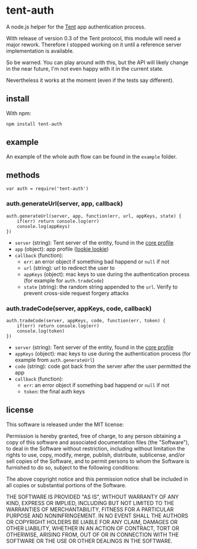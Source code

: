 # tent-auth
A node.js helper for the [Tent](https://tent.io) app authentication process.

With release of version 0.3 of the Tent protocol, this module will need a major rework. Therefore I stopped working on it until a reference server implementation is available.

So be warned. You can play around with this, but the API will likely change in the near future, I'm not even happy with it in the current state.

Nevertheless it works at the moment (even if the tests say different).

## install
With npm:
```
npm install tent-auth
```

## example
An example of the whole auth flow can be found in the `example` folder.

## methods

```
var auth = require('tent-auth')
```

### auth.generateUrl(server, app, callback)

```
auth.generateUrl(server, app, function(err, url, appKeys, state) {
    if(err) return console.log(err)
    console.log(appKeys)
})
```

- `server` (string): Tent server of the entity, found in the [core profile](https://tent.io/docs/info-types#core)
- `app` (object): app profile ([lookie lookie](https://tent.io/docs/app-auth#app-registration))
- `callback` (function):
    - `err`: an error object if something bad happend or `null` if not
    - `url` (string): url to redirect the user to
    - `appKeys` (object): mac keys to use during the authentication process (for example for `auth.tradeCode`)
    - `state` (string): the random string appended to the `url`. Verify to prevent cross-side request forgery attacks

### auth.tradeCode(server, appKeys, code, callback)

```
auth.tradeCode(server, appKeys, code, function(err, token) {
    if(err) return console.log(err)
    console.log(token)
})
```

- `server` (string): Tent server of the entity, found in the [core profile](https://tent.io/docs/info-types#core)
- `appKeys` (object): mac keys to use during the authentication process (for example from `auth.generateUrl`)
- `code` (string): code got back from the server after the user permitted the app
- `callback` (function):
    - `err`: an error object if something bad happend or `null` if not
    - `token`: the final auth keys

## license
This software is released under the MIT license:

Permission is hereby granted, free of charge, to any person obtaining a copy of
this software and associated documentation files (the "Software"), to deal in
the Software without restriction, including without limitation the rights to
use, copy, modify, merge, publish, distribute, sublicense, and/or sell copies of
the Software, and to permit persons to whom the Software is furnished to do so,
subject to the following conditions:

The above copyright notice and this permission notice shall be included in all
copies or substantial portions of the Software.

THE SOFTWARE IS PROVIDED "AS IS", WITHOUT WARRANTY OF ANY KIND, EXPRESS OR
IMPLIED, INCLUDING BUT NOT LIMITED TO THE WARRANTIES OF MERCHANTABILITY, FITNESS
FOR A PARTICULAR PURPOSE AND NONINFRINGEMENT. IN NO EVENT SHALL THE AUTHORS OR
COPYRIGHT HOLDERS BE LIABLE FOR ANY CLAIM, DAMAGES OR OTHER LIABILITY, WHETHER
IN AN ACTION OF CONTRACT, TORT OR OTHERWISE, ARISING FROM, OUT OF OR IN
CONNECTION WITH THE SOFTWARE OR THE USE OR OTHER DEALINGS IN THE SOFTWARE.
